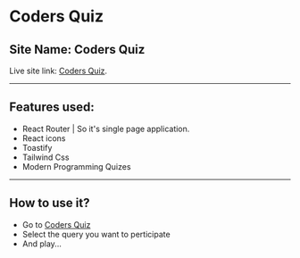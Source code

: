 # Coders Quiz

## Site Name: Coders Quiz

Live site link: [Coders Quiz](https://amazing-melba-2fc881.netlify.app/).
____
## Features used:

- React Router | So it's single page application.
- React icons
- Toastify
- Tailwind Css
- Modern Programming Quizes
---

## How to use it?

- Go to [Coders Quiz](https://amazing-melba-2fc881.netlify.app/)
- Select the query you want to perticipate
- And play...